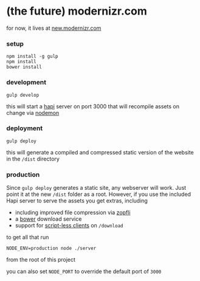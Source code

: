 # (the future) modernizr.com

for now, it lives at [new.modernizr.com](http://new.modernizr.com)

### setup
```
npm install -g gulp
npm install
bower install
```

### development

```
gulp develop
```

this will start a [hapi](http://hapijs.com/) server on port 3000 that will recompile assets on change via [nodemon](http://nodemon.io/)

### deployment

```
gulp deploy
```

this will generate a compiled and compressed static version of the website in the `/dist` directory

### production

Since `gulp deploy` generates a static site, any webserver will work. Just point it at the new `/dist` folder as a root.
However, if you use the included Hapi server to serve the assets you get extras, including

- including improved file compression via [zopfli](https://github.com/google/zopfli)
- a [bower](http://bower.io) download service
- support for [script-less clients](http://lynx.browser.org/) on `/download`

to get all that run

```
NODE_ENV=production node ./server
```

from the root of this project

you can also set `NODE_PORT` to override the default port of `3000`
